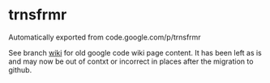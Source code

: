 # trnsfrmr
Automatically exported from code.google.com/p/trnsfrmr

See branch [wiki](../../tree/wiki) for old google code wiki page content.
It has been left as is and may now be out of contxt or incorrect in places after the migration to github.
